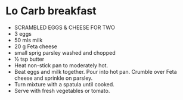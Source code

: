 # Lo Carb breakfast

* SCRAMBLED EGGS & CHEESE FOR TWO
* 3 eggs
* 50 mls milk
* 20 g Feta cheese
* small sprig parsley washed and chopped
* ½ tsp butter
* Heat non-stick pan to moderately hot.
* Beat eggs and milk together.  Pour into hot pan.  Crumble over Feta cheese and sprinkle on parsley.
* Turn mixture with a spatula until cooked.
* Serve with fresh vegetables or tomato.




